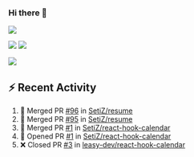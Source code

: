 ### Hi there 👋

![](https://github-profile-summary-cards.vercel.app/api/cards/profile-details?username=SetiZ&theme=github_dark)

![](https://github-profile-summary-cards.vercel.app/api/cards/repos-per-language?username=SetiZ&theme=github_dark)
![](https://github-profile-summary-cards.vercel.app/api/cards/most-commit-language?username=SetiZ&theme=github_dark)

![](https://github-profile-summary-cards.vercel.app/api/cards/stats?username=SetiZ&theme=github_dark)

## :zap: Recent Activity	

<!--START_SECTION:activity-->
1. 🎉 Merged PR [#96](https://github.com/SetiZ/resume/pull/96) in [SetiZ/resume](https://github.com/SetiZ/resume)
2. 🎉 Merged PR [#95](https://github.com/SetiZ/resume/pull/95) in [SetiZ/resume](https://github.com/SetiZ/resume)
3. 🎉 Merged PR [#1](https://github.com/SetiZ/react-hook-calendar/pull/1) in [SetiZ/react-hook-calendar](https://github.com/SetiZ/react-hook-calendar)
4. 💪 Opened PR [#1](https://github.com/SetiZ/react-hook-calendar/pull/1) in [SetiZ/react-hook-calendar](https://github.com/SetiZ/react-hook-calendar)
5. ❌ Closed PR [#3](https://github.com/leasy-dev/react-hook-calendar/pull/3) in [leasy-dev/react-hook-calendar](https://github.com/leasy-dev/react-hook-calendar)
<!--END_SECTION:activity-->

<!--
**SetiZ/SetiZ** is a ✨ _special_ ✨ repository because its `README.md` (this file) appears on your GitHub profile.

Here are some ideas to get you started:

- 🔭 I’m currently working on ...
- 🌱 I’m currently learning ...
- 👯 I’m looking to collaborate on ...
- 🤔 I’m looking for help with ...
- 💬 Ask me about ...
- 📫 How to reach me: ...
- 😄 Pronouns: ...
- ⚡ Fun fact: ...
-->
